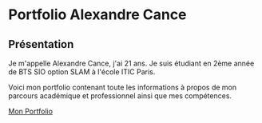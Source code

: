 # Portfolio Alexandre Cance

## Présentation

Je m'appelle Alexandre Cance, j'ai 21 ans. Je suis étudiant en 2ème année de BTS SIO option SLAM à l'école ITIC Paris.

Voici mon portfolio contenant toute les informations à propos de mon parcours académique et professionnel ainsi que mes compétences.

[Mon Portfolio](https://alexmi94.github.io/portfolio_website/)